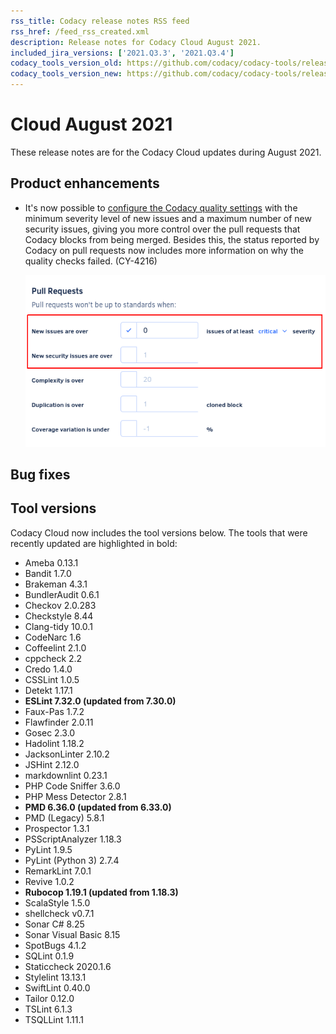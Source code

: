 ```yaml
---
rss_title: Codacy release notes RSS feed
rss_href: /feed_rss_created.xml
description: Release notes for Codacy Cloud August 2021.
included_jira_versions: ['2021.Q3.3', '2021.Q3.4']
codacy_tools_version_old: https://github.com/codacy/codacy-tools/releases/tag/3.5.3
codacy_tools_version_new: https://github.com/codacy/codacy-tools/releases/tag/3.7.0
---
```


# Cloud August 2021

These release notes are for the Codacy Cloud updates during August 2021.

<!--TODO Check these issues

Jira issues without release notes:

Epics:
-   https://codacy.atlassian.net/browse/CY-4617
-   https://codacy.atlassian.net/browse/CY-4605

Bugs:


Jira issues with disabled release notes:

Epics:
-   https://codacy.atlassian.net/browse/CY-4844
-   https://codacy.atlassian.net/browse/CY-4676
-   https://codacy.atlassian.net/browse/CY-4654

Bugs:
-   https://codacy.atlassian.net/browse/CY-4865
-   https://codacy.atlassian.net/browse/CY-4852
-   https://codacy.atlassian.net/browse/CY-4847
-   https://codacy.atlassian.net/browse/CY-4846
-   https://codacy.atlassian.net/browse/CY-4839
-   https://codacy.atlassian.net/browse/CY-4764
-   https://codacy.atlassian.net/browse/CY-4759
-   https://codacy.atlassian.net/browse/CY-4756
-   https://codacy.atlassian.net/browse/CY-4745
-   https://codacy.atlassian.net/browse/CY-4737
-   https://codacy.atlassian.net/browse/CY-4622
-   https://codacy.atlassian.net/browse/CY-4461

-->

## Product enhancements

-   It's now possible to [configure the Codacy quality settings](https://docs.codacy.com/v4.2/repositories-configure/adjusting-quality-settings/) with the minimum severity level of new issues and a maximum number of new security issues, giving you more control over the pull requests that Codacy blocks from being merged. Besides this, the status reported by Codacy on pull requests now includes more information on why the quality checks failed. (CY-4216)

    ![Improved flexibility of quality settings](../images/cy-4216.png)

## Bug fixes


## Tool versions

Codacy Cloud now includes the tool versions below. The tools that were recently updated are highlighted in bold:

-   Ameba 0.13.1
-   Bandit 1.7.0
-   Brakeman 4.3.1
-   BundlerAudit 0.6.1
-   Checkov 2.0.283
-   Checkstyle 8.44
-   Clang-tidy 10.0.1
-   CodeNarc 1.6
-   Coffeelint 2.1.0
-   cppcheck 2.2
-   Credo 1.4.0
-   CSSLint 1.0.5
-   Detekt 1.17.1
-   **ESLint 7.32.0 (updated from 7.30.0)**
-   Faux-Pas 1.7.2
-   Flawfinder 2.0.11
-   Gosec 2.3.0
-   Hadolint 1.18.2
-   JacksonLinter 2.10.2
-   JSHint 2.12.0
-   markdownlint 0.23.1
-   PHP Code Sniffer 3.6.0
-   PHP Mess Detector 2.8.1
-   **PMD 6.36.0 (updated from 6.33.0)**
-   PMD (Legacy) 5.8.1
-   Prospector 1.3.1
-   PSScriptAnalyzer 1.18.3
-   PyLint 1.9.5
-   PyLint (Python 3) 2.7.4
-   RemarkLint 7.0.1
-   Revive 1.0.2
-   **Rubocop 1.19.1 (updated from 1.18.3)**
-   ScalaStyle 1.5.0
-   shellcheck v0.7.1
-   Sonar C# 8.25
-   Sonar Visual Basic 8.15
-   SpotBugs 4.1.2
-   SQLint 0.1.9
-   Staticcheck 2020.1.6
-   Stylelint 13.13.1
-   SwiftLint 0.40.0
-   Tailor 0.12.0
-   TSLint 6.1.3
-   TSQLLint 1.11.1
